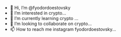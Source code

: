 - 👋 Hi, I’m @fyodordoestovsky
- 👀 I’m interested in crypto...
- 🌱 I’m currently learning crypto ...
- 💞️ I’m looking to collaborate on crypto...
- 📫 How to reach me instagram fyodordoestovsky...

<!---
fyodordoestovsky/fyodordoestovsky is a ✨ special ✨ repository because its `README.md` (this file) appears on your GitHub profile.
You can click the Preview link to take a look at your changes.
--->

